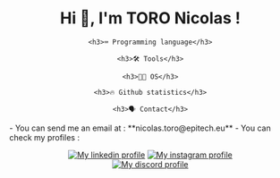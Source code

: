 <div align="center">
    <h1>Hi 👋, I'm TORO Nicolas !</h1>
    
    <h3>⌨️ Programming language</h3>
    
    <h3>🛠 Tools</h3>
    
    <h3>👨‍💻 OS</h3>
    
    <h3>🔥 Github statistics</h3>
    
    <h3>🗣 Contact</h3>
</div>
- You can send me an email at : **nicolas.toro@epitech.eu**    
- You can check my profiles :
<p align="center">
    <a href="https://discord.com/invite/nt_games"><img src="https://img.shields.io/badge/LinkedIn-0077B5?style=for-the-badge&logo=linkedin&logoColor=white" alt="My linkedin profile" title ="My linkedin profile"></a>
    <a href="https://discord.com/invite/nt_games"><img src="https://img.shields.io/badge/Instagram-E4405F?style=for-the-badge&logo=instagram&logoColor=white" alt="My instagram profile" title ="My instragram profile"></a>
    <br>
    <a href="https://discord.com/invite/nt_games"><img src="https://lanyard-profile-readme.vercel.app/api/375570065262903297" alt="My discord profile" title ="My discord profile"></a>
</p>
